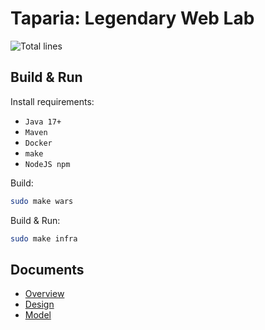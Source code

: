 # Taparia: Legendary Web Lab

![Total lines](https://img.shields.io/tokei/lines/github/vityaman-edu/semt-taparia-ant)

## Build & Run

Install requirements:

- `Java 17+`
- `Maven`
- `Docker`
- `make`
- `NodeJS npm`

Build:

```bash
sudo make wars
```

Build & Run:

```bash
sudo make infra
```

## Documents

- [Overview](./doc/taparia-overview.md)
- [Design](./doc/taparia-design.md)
- [Model](./doc/taparia-model.md)
